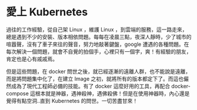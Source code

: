 # 愛上 Kubernetes

過往的工作經驗，從自己架 Linux ，維護 Linux ，到雲端的服務，這一路走來，總是遇到不少的安裝、版本相依問題。每每在凌晨三點，夜深人靜時，少了城市的喧囂聲，沒有了車子來往的聲音，努力地敲著鍵盤，google 遭遇的各種問題。在每次解決一個問題，就會不自覺的拍個手，心裡只有一個字，爽！有經驗的朋友，肯定也是心有戚戚焉。

但是這些問題，在 docker 問世之後，就已經逐漸的遠離人群，也不能說是遠離，而是將問題集中化了，在建立 Image 之初，就將所有的版本都定下了。而這也儼然成為了現代工程師必備的技能。有了 docker 這麼好用的工具，再配合 docker-compose 這根本就是神器，遇神殺神，遇佛殺佛！但是在使用神器時，內心還是覺得有點空洞..直到 Kubernetes 的問世。一切苦盡甘來！